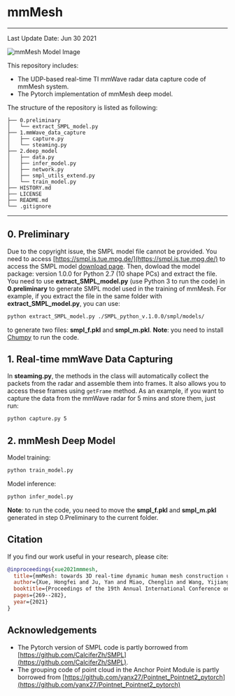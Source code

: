 # mmMesh

---

Last Update Date: Jun 30 2021

![mmMesh Model Image](https://havocfixer.github.io/mmMesh/resources/model.png)

This repository includes:
- The UDP-based real-time TI mmWave radar data capture code of mmMesh system.
- The Pytorch implementation of mmMesh deep model.

The structure of the repository is listed as following:
```
├── 0.preliminary
│   └── extract_SMPL_model.py
├── 1.mmWave_data_capture
│   ├── capture.py
│   └── steaming.py
├── 2.deep_model
│   ├── data.py
│   ├── infer_model.py
│   ├── network.py
│   ├── smpl_utils_extend.py
│   └── train_model.py
├── HISTORY.md
├── LICENSE
├── README.md
└── .gitignore
```

---

## 0. Preliminary

Due to the copyright issue, the SMPL model file cannot be provided. You need to access [https://smpl.is.tue.mpg.de/](https://smpl.is.tue.mpg.de/) to access the SMPL model [download page](https://smpl.is.tue.mpg.de/downloads). Then, dowload the model package: version 1.0.0 for Python 2.7 (10 shape PCs) and extract the file. You need to use **extract_SMPL_model.py** (use Python 3 to run the code) in **0.preliminary** to generate SMPL model used in the training of mmMesh. For example, if you extract the file in the same folder with **extract_SMPL_model.py**, you can use:
```bash
python extract_SMPL_model.py ./SMPL_python_v.1.0.0/smpl/models/
```
to generate two files: **smpl_f.pkl** and **smpl_m.pkl**.
**Note**: you need to install [Chumpy](https://github.com/mattloper/chumpy) to run the code.

## 1. Real-time mmWave Data Capturing

In **steaming.py**, the methods in the class will automatically collect the packets from the radar and assemble them into frames. It also allows you to access these frames using `getFrame` method. As an example, if you want to capture the data from the mmWave radar for 5 mins and store them, just run:
``` bash
python capture.py 5
```

## 2. mmMesh Deep Model

Model training:
``` bash
python train_model.py
```

Model inference:
``` bash
python infer_model.py
```

**Note**: to run the code, you need to move the **smpl_f.pkl** and **smpl_m.pkl** generated in step 0.Preliminary to the current folder.

## Citation

If you find our work useful in your research, please cite:
``` BibTeX
@inproceedings{xue2021mmmesh,
  title={mmMesh: towards 3D real-time dynamic human mesh construction using millimeter-wave},
  author={Xue, Hongfei and Ju, Yan and Miao, Chenglin and Wang, Yijiang and Wang, Shiyang and Zhang, Aidong and Su, Lu},
  booktitle={Proceedings of the 19th Annual International Conference on Mobile Systems, Applications, and Services},
  pages={269--282},
  year={2021}
}
```

## Acknowledgements

- The Pytorch version of SMPL code is partly borrowed from [https://github.com/CalciferZh/SMPL](https://github.com/CalciferZh/SMPL).
- The grouping code of point cloud in the Anchor Point Module is partly borrowed from [https://github.com/yanx27/Pointnet_Pointnet2_pytorch](https://github.com/yanx27/Pointnet_Pointnet2_pytorch)
